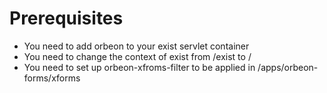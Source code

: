 Prerequisites
=============

* You need to add orbeon to your exist servlet container
* You need to change the context of exist from /exist to /
* You need to set up orbeon-xfroms-filter to be applied in /apps/orbeon-forms/xforms
